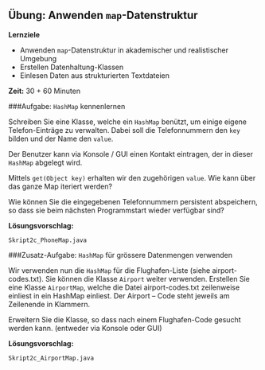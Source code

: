 ## Übung: Anwenden `map`-Datenstruktur
**Lernziele**

* Anwenden `map`-Datenstruktur in akademischer und realistischer Umgebung
* Erstellen Datenhaltung-Klassen
* Einlesen Daten aus strukturierten Textdateien 

**Zeit:** 30 + 60 Minuten

###Aufgabe: `HashMap` kennenlernen

Schreiben Sie eine Klasse, welche ein `HashMap` benützt, um einige eigene
Telefon-Einträge zu verwalten. Dabei soll die Telefonnummern den `key`
bilden und der Name den `value`.

Der Benutzer kann via Konsole / GUI einen Kontakt eintragen, der in
dieser `HashMap` abgelegt wird.

Mittels `get(Object key)` erhalten wir den zugehörigen `value`. Wie kann über das
ganze Map iteriert werden?

Wie können Sie die eingegebenen Telefonnummern persistent abspeichern, so dass sie beim nächsten Programmstart wieder verfügbar sind?

**Lösungsvorschlag:**

`Skript2c_PhoneMap.java`

###Zusatz-Aufgabe: `HashMap` für grössere Datenmengen verwenden 

Wir verwenden nun die `HashMap` für die Flughafen-Liste (siehe
airport-codes.txt). Sie können die Klasse `Airport` weiter verwenden. Erstellen Sie eine Klasse `AirportMap`, welche die Datei airport-codes.txt zeilenweise einliest in ein HashMap einliest. Der Airport – Code
steht jeweils am Zeilenende in Klammern.

Erweitern Sie die Klasse, so dass nach einem Flughafen-Code gesucht
werden kann. (entweder via Konsole oder GUI)


**Lösungsvorschlag:**

`Skript2c_AirportMap.java`

<!--
###Zusatz-Aufgabe: Tech-Support System implementieren (TODO Rework)

Erstellen Sie ein Tech-Support System, welches anhand von bestimmten
Schlüsselwörtern, dem User eine "Hilfe" anbietet. Diese Applikation
sollte folgende Klassen beinhalten:

*InputReader*: diese Klasse benützt die `Scanner`-Klasse, um die Eingabe
einzulesen.

*Responder*: diese Klasse hat ein `HashMap` mit Schlüsselwörtern (*key*)
und entsprechenden Antworten (*value*).

*SupportSystem*: hier wird Eingabe und Ausgabe gesteuert.

> Diese Klasse benützt den `InputReader` für die Eingabe und den
> `Responder` für eine Antwort.

-->